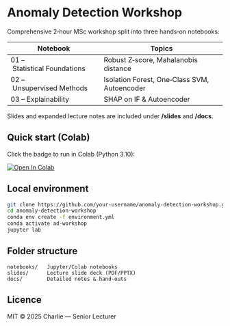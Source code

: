 # Anomaly Detection Workshop

Comprehensive 2‑hour MSc workshop split into three hands‑on notebooks:

| Notebook | Topics |
|----------|--------|
| 01 – Statistical Foundations | Robust Z‑score, Mahalanobis distance |
| 02 – Unsupervised Methods | Isolation Forest, One‑Class SVM, Autoencoder |
| 03 – Explainability | SHAP on IF & Autoencoder |

Slides and expanded lecture notes are included under **/slides** and **/docs**.

## Quick start (Colab)

Click the badge to run in Colab (Python 3.10):

[![Open In Colab](https://colab.research.google.com/assets/colab-badge.svg)](https://colab.research.google.com/github/your‑username/anomaly-detection-workshop/blob/main/notebooks/01_statistical_foundations.ipynb)

## Local environment

```bash
git clone https://github.com/your‑username/anomaly-detection-workshop.git
cd anomaly-detection-workshop
conda env create -f environment.yml
conda activate ad‑workshop
jupyter lab
```

## Folder structure

```
notebooks/   Jupyter/Colab notebooks
slides/      Lecture slide deck (PDF/PPTX)
docs/        Detailed notes & hand‑outs
```

## Licence

MIT © 2025 Charlie — Senior Lecturer
